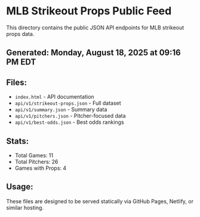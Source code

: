 # MLB Strikeout Props Public Feed

This directory contains the public JSON API endpoints for MLB strikeout props data.

## Generated: Monday, August 18, 2025 at 09:16 PM EDT

## Files:
- `index.html` - API documentation
- `api/v1/strikeout-props.json` - Full dataset
- `api/v1/summary.json` - Summary data
- `api/v1/pitchers.json` - Pitcher-focused data  
- `api/v1/best-odds.json` - Best odds rankings

## Stats:
- Total Games: 11
- Total Pitchers: 26
- Games with Props: 4

## Usage:
These files are designed to be served statically via GitHub Pages, Netlify, or similar hosting.
